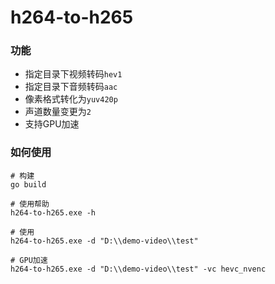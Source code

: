 # h264-to-h265

### 功能

- 指定目录下视频转码`hev1`
- 指定目录下音频转码`aac`
- 像素格式转化为`yuv420p`
- 声道数量变更为`2`
- 支持GPU加速

### 如何使用

```
# 构建
go build

# 使用帮助
h264-to-h265.exe -h

# 使用
h264-to-h265.exe -d "D:\\demo-video\\test"

# GPU加速
h264-to-h265.exe -d "D:\\demo-video\\test" -vc hevc_nvenc
```